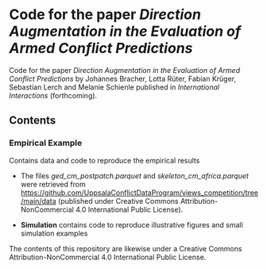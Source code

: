 # Code for the paper _Direction Augmentation in the Evaluation of Armed Conflict Predictions_

Code for the paper _Direction Augmentation in the Evaluation of Armed Conflict Predictions_ by Johannes Bracher, Lotta Rüter, Fabian Krüger, Sebastian Lerch and Melanie Schienle published in _International Interactions_ (forthcoming).

## Contents
### **Empirical Example**
Contains data and code to reproduce the empirical results
+ The files _ged_cm_postpatch.parquet_ and _skeleton_cm_africa.parquet_ were retrieved from https://github.com/UppsalaConflictDataProgram/views_competition/tree/main/data (published under Creative Commons Attribution-NonCommercial 4.0 International Public License).


* **Simulation** contains code to reproduce illustrative figures and small simulation examples

The contents of this repository are likewise under a Creative Commons Attribution-NonCommercial 4.0 International Public License.
